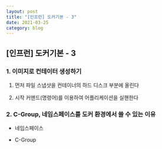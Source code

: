 ```yaml
---
layout: post
title: "[인프런] 도커기본 - 3"
date: 2021-03-25
category: blog
---
```


## [인프런] 도커기본 - 3

### 1. 이미지로 컨테이터 생성하기

1. 먼저 파일 스냅샷을 컨테이너의 하드 디스크 부분에 올린다

2. 시작 커맨드(명령어)를 이용하여 어플리케이션을 실핸한다

### 2. C-Group, 네임스페이스를 도커 환경에서 쓸 수 있는 이유

- 네임스페이스

- C-Group







